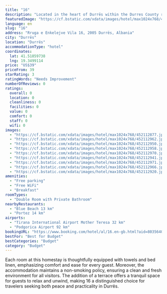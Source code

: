 ```yaml
---
title: "16"
description: "Located in the heart of Durrës within the Durres County region, 16 stands out for its serene garden setting."
featuredImage: "https://cf.bstatic.com/xdata/images/hotel/max1024x768/452112877.jpg?k=e99aeb0adc1c1da16bf68648014db4262251bb1911344c1dea3901d645f0f1f9&o=&hp=1"
language: en
slug: "16"
address: "Rruga e Enkelejve Vila 16, 2005 Durrës, Albania"
city: "Durrës"
location: "Durrës"
accommodationType: "hotel"
coordinates:
  lat: 41.51859738
  lng: 19.3499114
price: "US$39"
priceFrom: 39
starRating: 3
ratingWords: "Needs Improvement"
numberOfReviews: 0
ratings:
  overall: 0
  location: 0
  cleanliness: 0
  facilities: 0
  value: 0
  comfort: 0
  staff: 0
  wifi: 0
images:
  - "https://cf.bstatic.com/xdata/images/hotel/max1024x768/452112877.jpg?k=e99aeb0adc1c1da16bf68648014db4262251bb1911344c1dea3901d645f0f1f9&o=&hp=1"
  - "https://cf.bstatic.com/xdata/images/hotel/max1024x768/452112962.jpg?k=81f9a2b04103e24a436f1da5a93c5797e8e0431edde49545fd947e8cd48a642a&o=&hp=1"
  - "https://cf.bstatic.com/xdata/images/hotel/max1024x768/452112950.jpg?k=030ffbbbf7927c10265c0dd7b5758c716141af5c34970205f7ee0f6e0dc47245&o=&hp=1"
  - "https://cf.bstatic.com/xdata/images/hotel/max1024x768/452112958.jpg?k=f4c9325ca90f41f8a8662496d727a344ecdbad11b6fa890e62cf6d1f3a95b1bb&o=&hp=1"
  - "https://cf.bstatic.com/xdata/images/hotel/max1024x768/452112970.jpg?k=bc970f6236d715f02059b9479b220cf97d6b2e0264c6b5bc0e5cbba85a7c1c06&o=&hp=1"
  - "https://cf.bstatic.com/xdata/images/hotel/max1024x768/452112941.jpg?k=5438836930f7eb2121280c86df7640a0f5378c49e79392088b9d2082939a6397&o=&hp=1"
  - "https://cf.bstatic.com/xdata/images/hotel/max1024x768/452112971.jpg?k=14765463a5774664720103df1b1d4eb2e2699df026fce2089cdb65157e523701&o=&hp=1"
  - "https://cf.bstatic.com/xdata/images/hotel/max1024x768/452112966.jpg?k=d02b6b4ac2a13f9641e664cbece4a1dd124bbb1c1072a45afc32a72926db9b92&o=&hp=1"
  - "https://cf.bstatic.com/xdata/images/hotel/max1024x768/452112920.jpg?k=852045dbdc3badfd20cb85b2db7b35b9837e3a6b88f2d8085b9f20dce7ed947f&o=&hp=1"
amenities:
  - "Free parking"
  - "Free WiFi"
  - "Breakfast"
roomTypes:
  - "Double Room with Private Bathroom"
nearbyRestaurants:
  - "Blue Beach 13 km"
  - "Portez 14 km"
airports:
  - "Tirana International Airport Mother Teresa 32 km"
  - "Podgorica Airport 92 km"
bookingURL: "https://www.booking.com/hotel/al/16.en-gb.html?aid=8035640"
bestFor: "Best for Budget"
bestCategories: "Budget"
category: "Budget"
---
```


Each room at this homestay is thoughtfully equipped with towels and bed linen, emphasizing comfort and ease for every guest. Moreover, the accommodation maintains a non-smoking policy, ensuring a clean and fresh environment for all visitors. The addition of a terrace offers a tranquil space for guests to relax and unwind, making 16 a distinguished choice for travelers seeking both peace and practicality in Durrës.